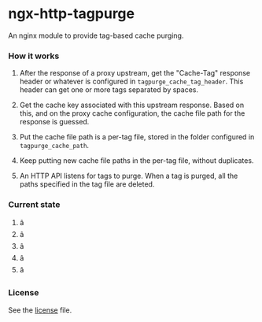 # ngx-http-tagpurge

An nginx module to provide tag-based cache purging.

### How it works

1. After the response of a proxy upstream, get the "Cache-Tag"
   response header or whatever is configured in
   `tagpurge_cache_tag_header`. This header can get one or more tags
   separated by spaces.

2. Get the cache key associated with this upstream response. Based on
   this, and on the proxy cache configuration, the cache file path for
   the response is guessed.

3. Put the cache file path is a per-tag file, stored in the folder
   configured in `tagpurge_cache_path`.

4. Keep putting new cache file paths in the per-tag file, without
   duplicates.

5. An HTTP API listens for tags to purge. When a tag is purged, all
   the paths specified in the tag file are deleted.

### Current state

1. â
2. â
3. â
4. â
5. â

### License

See the [license](LICENSE.md) file.
